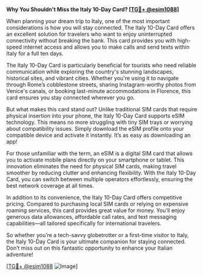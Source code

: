 **Why You Shouldn't Miss the Italy 10-Day Card? [[TG💪+ @esim1088](https://t.me/s/esim1088)]**

When planning your dream trip to Italy, one of the most important considerations is how you will stay connected. The Italy 10-Day Card offers an excellent solution for travelers who want to enjoy uninterrupted connectivity without breaking the bank. This card provides you with high-speed internet access and allows you to make calls and send texts within Italy for a full ten days.

The Italy 10-Day Card is particularly beneficial for tourists who need reliable communication while exploring the country's stunning landscapes, historical sites, and vibrant cities. Whether you're using it to navigate through Rome’s cobblestone streets, sharing Instagram-worthy photos from Venice's canals, or booking last-minute accommodations in Florence, this card ensures you stay connected wherever you go.

But what makes this card stand out? Unlike traditional SIM cards that require physical insertion into your phone, the Italy 10-Day Card supports eSIM technology. This means no more struggling with tiny SIM trays or worrying about compatibility issues. Simply download the eSIM profile onto your compatible device and activate it instantly. It’s as easy as downloading an app!

For those unfamiliar with the term, an eSIM is a digital SIM card that allows you to activate mobile plans directly on your smartphone or tablet. This innovation eliminates the need for physical SIM cards, making travel smoother by reducing clutter and enhancing flexibility. With the Italy 10-Day Card, you can switch between multiple operators effortlessly, ensuring the best network coverage at all times.

In addition to its convenience, the Italy 10-Day Card offers competitive pricing. Compared to purchasing local SIM cards or relying on expensive roaming services, this card provides great value for money. You’ll enjoy generous data allowances, affordable call rates, and text messaging capabilities—all tailored specifically for international travelers.

So whether you’re a tech-savvy globetrotter or a first-time visitor to Italy, the Italy 10-Day Card is your ultimate companion for staying connected. Don’t miss out on this fantastic opportunity to enhance your Italian adventure! 

[[TG💪+ @esim1088](https://t.me/s/esim1088) ![Image](https://i.postimg.cc/Y0z9fWf4/image.png)]